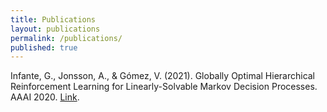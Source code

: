 ```yaml
---
title: Publications
layout: publications
permalink: /publications/
published: true
---
```


Infante, G., Jonsson, A., & Gómez, V. (2021). Globally Optimal Hierarchical Reinforcement Learning for Linearly-Solvable Markov Decision Processes. AAAI 2020. [Link](https://arxiv.org/abs/2106.15380).